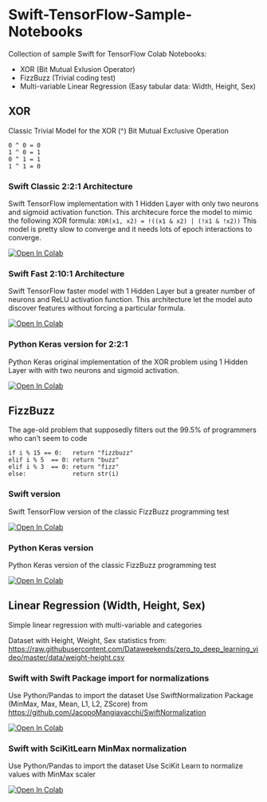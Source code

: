 # Swift-TensorFlow-Sample-Notebooks
Collection of sample Swift for TensorFlow Colab Notebooks:

- XOR (Bit Mutual Exlusion Operator)
- FizzBuzz (Trivial coding test)
- Multi-variable Linear Regression (Easy tabular data: Width, Height, Sex)


## XOR
Classic Trivial Model for the XOR (^) Bit Mutual Exclusive Operation

```
0 ^ 0 = 0
1 ^ 0 = 1
0 ^ 1 = 1
1 ^ 1 = 0
```

### Swift Classic 2:2:1 Architecture
Swift TensorFlow implementation with 1 Hidden Layer with only two neurons and sigmoid activation function.
This architecure force the model to mimic the following XOR formula: `XOR(x1, x2) = !((x1 & x2) | (!x1 & !x2))`
This model is pretty slow to converge and it needs lots of epoch interactions to converge.

[![Open In Colab](https://colab.research.google.com/assets/colab-badge.svg)](https://colab.research.google.com/github/JacopoMangiavacchi/Swift-TensorFlow-Sample-Notebooks/blob/master/XOR_Swift_TensorFlow_2-2-1.ipynb)

### Swift Fast 2:10:1 Architecture
Swift TensorFlow faster model with 1 Hidden Layer but a greater number of neurons and ReLU activation function.
This architecture let the model auto discover features without forcing a particular formula.

[![Open In Colab](https://colab.research.google.com/assets/colab-badge.svg)](https://colab.research.google.com/github/JacopoMangiavacchi/Swift-TensorFlow-Sample-Notebooks/blob/master/XOR_Swift_TensorFlow_Fast_2-10-1.ipynb)

### Python Keras version for 2:2:1 
Python Keras original implementation of the XOR problem using 1 Hidden Layer with with two neurons and sigmoid activation.

[![Open In Colab](https://colab.research.google.com/assets/colab-badge.svg)](https://colab.research.google.com/github/JacopoMangiavacchi/Swift-TensorFlow-Sample-Notebooks/blob/master/XOR_Python_Keras_2-2-1.ipynb)


## FizzBuzz
The age-old problem that supposedly filters out the 99.5% of programmers who can’t seem to code

```
if i % 15 == 0:   return "fizzbuzz"
elif i % 5  == 0: return "buzz"
elif i % 3  == 0: return "fizz"
else:             return str(i)
```

### Swift version
Swift TensorFlow version of the classic FizzBuzz programming test

[![Open In Colab](https://colab.research.google.com/assets/colab-badge.svg)](https://colab.research.google.com/github/JacopoMangiavacchi/Swift-TensorFlow-Sample-Notebooks/blob/master/FizzBuzz_Swift_TensorFlow.ipynb)

### Python Keras version 
Python Keras version of the classic FizzBuzz programming test

[![Open In Colab](https://colab.research.google.com/assets/colab-badge.svg)](https://colab.research.google.com/github/JacopoMangiavacchi/Swift-TensorFlow-Sample-Notebooks/blob/master/FizzBuzz_Keras.ipynb)


## Linear Regression (Width, Height, Sex)
Simple linear regression with multi-variable and categories

Dataset with Height, Weight, Sex statistics from:  https://raw.githubusercontent.com/Dataweekends/zero_to_deep_learning_video/master/data/weight-height.csv

### Swift with Swift Package import for normalizations
Use Python/Pandas to import the dataset
Use SwiftNormalization Package (MinMax, Max, Mean, L1, L2, ZScore) from https://github.com/JacopoMangiavacchi/SwiftNormalization

[![Open In Colab](https://colab.research.google.com/assets/colab-badge.svg)](https://colab.research.google.com/github/JacopoMangiavacchi/Swift-TensorFlow-Sample-Notebooks/blob/master/LinearRegression_MultiVariable_With_Packages_Swift_TensorFlow.ipynb)

### Swift with SciKitLearn MinMax normalization
Use Python/Pandas to import the dataset
Use SciKit Learn to normalize values with MinMax scaler

[![Open In Colab](https://colab.research.google.com/assets/colab-badge.svg)](https://colab.research.google.com/github/JacopoMangiavacchi/Swift-TensorFlow-Sample-Notebooks/blob/master/LinearRegression_MultiVariable_SciKit_Normalize_Swift_TensorFlow.ipynb)


